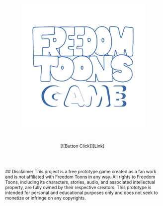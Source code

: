 [Button Hover]: https://img.shields.io/badge/Hover_Over_Me!-37a779?style=for-the-badge
[Button Click]: https://img.shields.io/badge/Play_Now!-37a779?style=for-the-badge
[Button Icon]: https://img.shields.io/badge/Installation-EF2D5E?style=for-the-badge&logoColor=white&logo=Files
[Link]: https://woodsfiend.github.io/Freedom-Toons-Game/ 'Freedom Toons Game'

<p align="center">
  <img width="400" height="400" src="https://github.com/WoodsFiend/Freedom-Toons-Game/blob/master/logo.png?raw=true">
</p>

<br>
<p align="center">
    [![Button Click]][Link] 
</p>

<br>
<br>
<br>
## Disclaimer
This project is a free prototype game created as a fan work and is not affiliated with Freedom Toons in any way. All rights to Freedom Toons, including its characters, stories, audio, and associated intellectual property, are fully owned by their respective creators. This prototype is intended for personal and educational purposes only and does not seek to monetize or infringe on any copyrights.